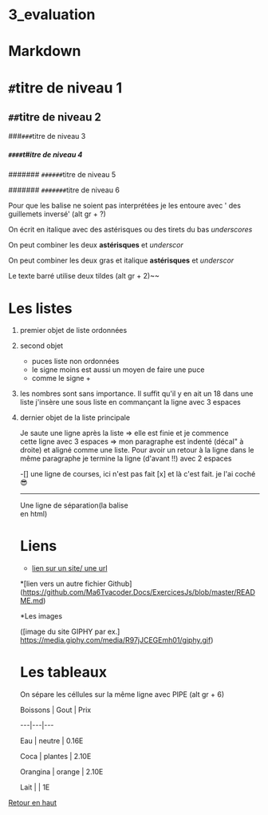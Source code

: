 # 3_evaluation
# Markdown

<a name="haut">

# `#`titre de niveau 1

## `##`titre de niveau 2

###`###`titre de niveau 3

##### `####`t#itre de niveau 4

####### `######`titre de niveau 5

####### `#######`titre de niveau 6




 Pour que les balise ne soient pas interprétées je les entoure avec 
' des guillemets inversé' (alt gr + ?)

On écrit en italique avec des astérisques ou des tirets du bas _underscores_

On peut combiner les deux **astérisques** et _underscor_

On peut combiner les deux gras et italique  **astérisques** et _underscor_

Le texte barré utilise deux tildes (alt gr + 2)~~



# Les listes 

1. premier objet de liste ordonnées
2. second objet 
    * puces liste non ordonnées 
    - le signe moins est aussi un moyen de faire une puce 
    + comme le signe + 
    
18. les nombres sont sans importance. Il suffit qu'il y en ait un 
18 dans une liste j'insère une sous liste  en commançant la ligne avec  3 espaces

4. dernier objet de la liste principale

    Je  saute une ligne après la liste => elle est finie et je commence  
    cette ligne avec 3 espaces => mon paragraphe est indenté (décal" à droite)
    et aligné comme une liste. 
    Pour avoir un retour à la ligne dans le même paragraphe je termine la ligne 
    (d'avant !!) avec 2 espaces

    -[] une ligne de courses, ici n'est pas fait
    [x] et là c'est fait. je l'ai coché :sunglasses:


    ---
    Une ligne de séparation(la balise <br> en html)
    
     # Liens

    * [lien sur un site/ une url](https://www.google.com) 
    
    *[lien vers un autre fichier Github]
    (https://github.com/Ma6Tvacoder.Docs/ExercicesJs/blob/master/README.md)

    *Les images

    ([image du site GIPHY par ex.] https://media.giphy.com/media/R97jJCEGEmh01/giphy.gif)
    
    # Les tableaux
  
    On sépare les céllules sur la même ligne avec  PIPE (alt gr + 6)

    Boissons | Gout | Prix

    ---|---|---

    Eau |  neutre | 0.16E 

    Coca | plantes | 2.10E 

    Orangina | orange | 2.10E
    
    Lait | | 1E


 
[Retour en haut](#haut)
